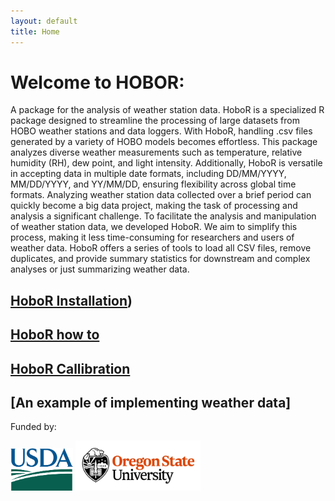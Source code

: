 ```yaml
---
layout: default
title: Home
---
```


 # Welcome to HOBOR:
  A package for the analysis of weather station data. HoboR is a specialized R package designed to streamline the processing of large datasets from HOBO weather stations and data loggers. With HoboR, handling .csv files generated by a variety of HOBO models becomes effortless. This package analyzes diverse weather measurements such as temperature, relative humidity (RH), dew point, and light intensity. Additionally, HoboR is versatile in accepting data in multiple date formats, including DD/MM/YYYY, MM/DD/YYYY, and YY/MM/DD, ensuring flexibility across global time formats. Analyzing weather station data collected over a brief period can quickly become a big data project, making the task of processing and analysis a significant challenge. To facilitate the analysis and manipulation of weather station data, we developed HoboR. We aim to simplify this process, making it less time-consuming for researchers and users of weather data. HoboR offers a series of tools to load all CSV files, remove duplicates, and provide summary statistics for downstream and complex analyses or just summarizing weather data.

## [HoboR Installation](https://github.com/LeBoldus-Lab/hoboR/blob/main/docs/_posts/2024-04-05-hoborinstallation.md))

## [HoboR how to]()

## [HoboR Callibration](https://github.com/LeBoldus-Lab/hoboR/blob/main/docs/_posts/2024-04-05_sky-calibration.md)

## [An example of implementing weather data]

<p>Funded by:</p>
<img src="/docs/USDA-logo.png" alt="USDA Logo" style="width: 100px;"/>
<img src="/docs/osu-logo.png" alt="OSU Logo" style="width: 200px;"/>
